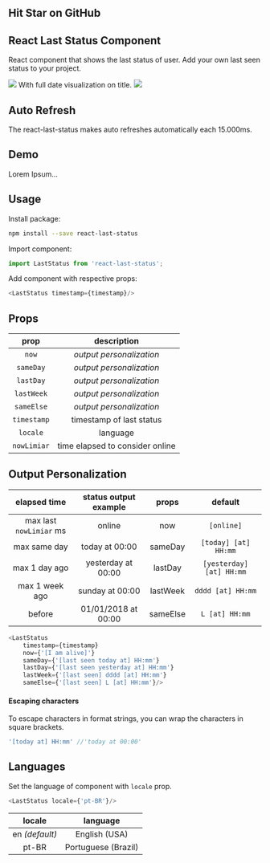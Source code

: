 ## Hit Star on GitHub

## React Last Status Component

React component that shows the last status of user.
Add your own last seen status to your project.

<img src="https://i.imgur.com/OedBeJ3.png" />
With full date visualization on title.
<img src="https://i.imgur.com/CLhHQJf.png" />

## Auto Refresh
The react-last-status makes auto refreshes automatically each 15.000ms.

## Demo
Lorem Ipsum...


## Usage

Install package:
```sh
npm install --save react-last-status
```

Import component:
```js
import LastStatus from 'react-last-status';
```

Add component with respective props:
```js
<LastStatus timestamp={timestamp}/>
```


## Props

| prop | description | 
| :---: | :---: |
| `now` | *output personalization* |
| `sameDay` | *output personalization* |
| `lastDay` | *output personalization* |
| `lastWeek` | *output personalization* |
| `sameElse` | *output personalization* |
| `timestamp` | timestamp of last status |
| `locale` | language |
| `nowLimiar` | time elapsed to consider online |


## Output Personalization

| elapsed time | status output example | props | default | 
| :---: | :---: | :---: | :---: |
| max last `nowLimiar` ms | online | now | `[online]` |
| max same day | today at 00:00 | sameDay | `[today] [at] HH:mm` |
| max 1 day ago | yesterday at 00:00 | lastDay | `[yesterday] [at] HH:mm` |
| max 1 week ago | sunday at 00:00 | lastWeek | `dddd [at] HH:mm` |
| before | 01/01/2018 at 00:00 | sameElse | `L [at] HH:mm` |

```js
<LastStatus
	timestamp={timestamp}
	now={'[I am alive]'}
	sameDay={'[last seen today at] HH:mm'}
	lastDay={'[last seen yesterday at] HH:mm'}
	lastWeek={'[last seen] dddd [at] HH:mm'}
	sameElse={'[last seen] L [at] HH:mm'}/>
```

#### Escaping characters

To escape characters in format strings, you can wrap the characters in square brackets.

```js
'[today at] HH:mm' //'today at 00:00'
```

## Languages
Set the language of component with `locale` prop. 

```js
<LastStatus locale={'pt-BR'}/>
```

| locale | language |
| :---: | :---: |
| en *(default)* | English (USA) |
| pt-BR | Portuguese (Brazil) |


